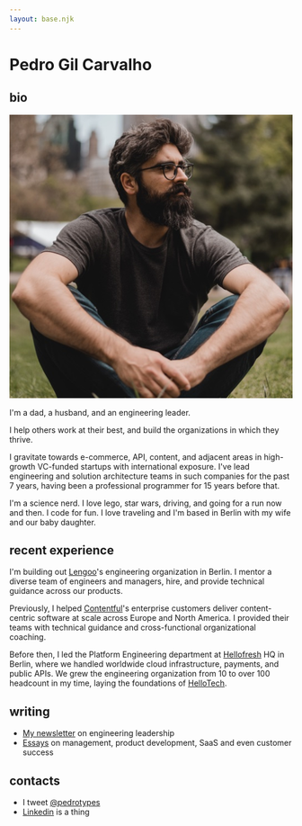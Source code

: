 ```yaml
---
layout: base.njk
---
```


# Pedro Gil Carvalho

## bio

<img src="/assets/img/pedro.jpg" class="profilepic">

I'm a dad, a husband, and an engineering leader.

I help others work at their best, and build the organizations in which they thrive.

I gravitate towards e-commerce, API, content, and adjacent areas in high-growth VC-funded startups with international exposure. I've lead engineering and solution architecture teams in such companies for the past 7 years, having been a professional programmer for 15 years before that.

I'm a science nerd. I love lego, star wars, driving, and going for a run now and then. I code for fun. I love traveling and I'm based in Berlin with my wife and our baby daughter.


## recent experience
I'm building out [Lengoo](https://lengoo.com)'s engineering organization in Berlin. I mentor a diverse team of engineers and managers, hire, and provide technical guidance across our products.

Previously, I helped [Contentful](https://contentful.com)'s enterprise customers deliver content-centric software at scale across Europe and North America. I provided their teams with technical guidance and cross-functional organizational coaching.

Before then, I led the Platform Engineering department at [Hellofresh](https://hellofresh.com) HQ in Berlin, where we handled worldwide cloud infrastructure, payments, and public APIs. We grew the engineering organization from 10 to over 100 headcount in my time, laying the foundations of [HelloTech](https://engineering.hellofresh.com/).

## writing

- [My newsletter](https://imperfect.substack.com) on engineering leadership
- [Essays](https://medium.com/@pedrotypes) on management, product development, SaaS and even customer success

## contacts

- I tweet [@pedrotypes](https://twitter.com/pedrotypes)
- [Linkedin](https://www.linkedin.com/in/pedrogilcarvalho/) is a thing

